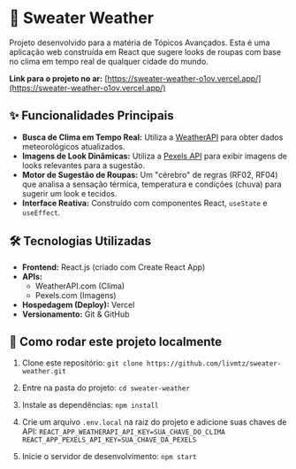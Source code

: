 # 🧥 Sweater Weather

Projeto desenvolvido para a matéria de Tópicos Avançados. Esta é uma aplicação web construída em React que sugere looks de roupas com base no clima em tempo real de qualquer cidade do mundo.

**Link para o projeto no ar:** [https://sweater-weather-o1ov.vercel.app/](https://sweater-weather-o1ov.vercel.app/)

## ✨ Funcionalidades Principais

* **Busca de Clima em Tempo Real:** Utiliza a [WeatherAPI](https://www.weatherapi.com/) para obter dados meteorológicos atualizados.
* **Imagens de Look Dinâmicas:** Utiliza a [Pexels API](https://www.pexels.com/api/) para exibir imagens de looks relevantes para a sugestão.
* **Motor de Sugestão de Roupas:** Um "cérebro" de regras (RF02, RF04) que analisa a sensação térmica, temperatura e condições (chuva) para sugerir um look e tecidos.
* **Interface Reativa:** Construído com componentes React, `useState` e `useEffect`.

## 🛠️ Tecnologias Utilizadas

* **Frontend:** React.js (criado com Create React App)
* **APIs:**
  * WeatherAPI.com (Clima)
  * Pexels.com (Imagens)
* **Hospedagem (Deploy):** Vercel
* **Versionamento:** Git & GitHub

## 🚀 Como rodar este projeto localmente

1.  Clone este repositório:
    `git clone https://github.com/livmtz/sweater-weather.git`

2.  Entre na pasta do projeto:
    `cd sweater-weather`

3.  Instale as dependências:
    `npm install`

4.  Crie um arquivo `.env.local` na raiz do projeto e adicione suas chaves de API:
    `REACT_APP_WEATHERAPI_API_KEY=SUA_CHAVE_DO_CLIMA`
    `REACT_APP_PEXELS_API_KEY=SUA_CHAVE_DA_PEXELS`

5.  Inicie o servidor de desenvolvimento:
    `npm start`